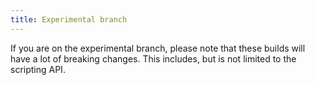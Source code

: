 ```yaml
---
title: Experimental branch
---
```


If you are on the experimental branch, please note that these builds will have a lot of breaking changes.
This includes, but is not limited to the scripting API.
